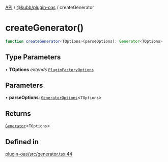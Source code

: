 [API](../../../packages.md) / [@kubb/plugin-oas](../index.md) / createGenerator

# createGenerator()

```ts
function createGenerator<TOptions>(parseOptions): Generator<TOptions>
```

## Type Parameters

• **TOptions** *extends* [`PluginFactoryOptions`](../../core/type-aliases/PluginFactoryOptions.md)

## Parameters

• **parseOptions**: [`GeneratorOptions`](../type-aliases/GeneratorOptions.md)\<`TOptions`\>

## Returns

[`Generator`](../type-aliases/Generator.md)\<`TOptions`\>

## Defined in

[plugin-oas/src/generator.tsx:44](https://github.com/kubb-project/kubb/blob/41d5fcbd23d143293d72542efcb650e62fa3a210/packages/plugin-oas/src/generator.tsx#L44)
